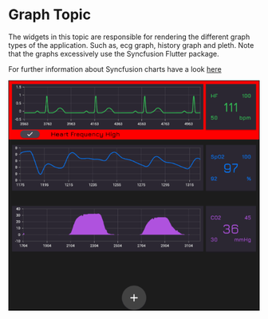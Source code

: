 # Graph Topic

The widgets in this topic are responsible for rendering the different graph types of the application.
Such as, ecg graph, history graph and pleth.
Note that the graphs excessively use the Syncfusion Flutter package.

For further information about Syncfusion charts have a look [here](https://pub.dev/packages/syncfusion_flutter_charts)

![GraphScreenshot](./TopicScreenshots/graph.PNG)